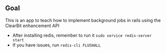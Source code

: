 ## Goal
This is an app to teach how to implement background jobs in rails using the ClearBit enhancement API

* After installing redis, remember to run it `sudo service redis-server start`
* If you have issues, run `redis-cli FLUSHALL`
